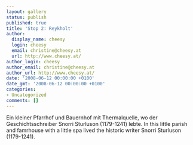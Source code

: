 ```yaml
---
layout: gallery
status: publish
published: true
title: 'Stop 2: Reykholt'
author:
  display_name: cheesy
  login: cheesy
  email: christine@cheesy.at
  url: http://www.cheesy.at/
author_login: cheesy
author_email: christine@cheesy.at
author_url: http://www.cheesy.at/
date: '2008-06-12 00:00:00 +0100'
date_gmt: '2008-06-12 00:00:00 +0100'
categories:
- Uncategorized
comments: []
---
```

<!--:de-->Ein kleiner Pfarrhof und Bauernhof mit Thermalquelle, wo der Geschichtsschreiber Snorri Sturluson (1179-1241) lebte.
<!--:--><!--:en-->In this little parish and famrhouse with a little spa lived the historic writer Snorri Sturluson (1179-1241).
<!--:-->
